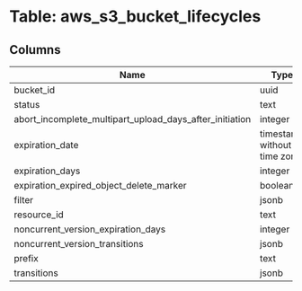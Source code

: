 
# Table: aws_s3_bucket_lifecycles

## Columns
| Name        | Type           | Description  |
| ------------- | ------------- | -----  |
|bucket_id|uuid||
|status|text||
|abort_incomplete_multipart_upload_days_after_initiation|integer||
|expiration_date|timestamp without time zone||
|expiration_days|integer||
|expiration_expired_object_delete_marker|boolean||
|filter|jsonb||
|resource_id|text||
|noncurrent_version_expiration_days|integer||
|noncurrent_version_transitions|jsonb||
|prefix|text||
|transitions|jsonb||
